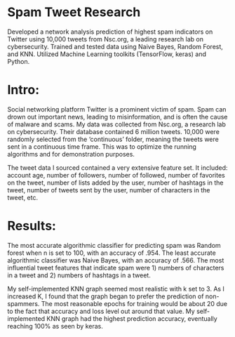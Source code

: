 # Spam Tweet Research
Developed a network analysis prediction of highest spam indicators on Twitter using 10,000 tweets from Nsc.org, a leading research lab on cybersecurity. Trained and tested data using Naive Bayes, Random Forest, and KNN. Utilized Machine Learning toolkits (TensorFlow, keras) and Python.

# Intro: 
Social networking platform Twitter is a prominent victim of spam. Spam can drown out important news, leading to misinformation, and is often the cause of malware and scams. My data was collected from Nsc.org, a research lab on cybersecurity. Their database contained 6 million tweets. 10,000 were randomly selected from the ‘continuous’ folder, meaning the tweets were sent in a continuous time frame. This was to optimize the running algorithms and for demonstration purposes.

The tweet data I sourced contained a very extensive feature set. It included: account age, number of followers, number of followed, number of favorites on the tweet, number of lists added by the user, number of hashtags in the tweet, number of tweets sent by the user, number of characters in the tweet, etc.

# Results:
The most accurate algorithmic classifier for predicting spam was Random forest when n is set to 100, with an accuracy of .954. The least accurate algorithmic classifier was Naive Bayes, with an accuracy of .566. The most influential tweet features that indicate spam were 1) numbers of characters in a tweet and 2) numbers of hashtags in a tweet. 

My self-implemented KNN graph seemed most realistic with k set to 3. As I increased K, I found that the graph began to prefer the prediction of non-spammers. The most reasonable epochs for training would be about 20 due to the fact that accuracy and loss level out around that value. My self-implemented KNN graph had the highest prediction accuracy, eventually reaching 100% as seen by keras.




